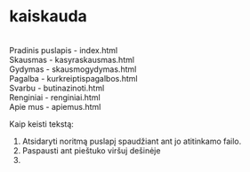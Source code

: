 # kaiskauda
<br>
Pradinis puslapis - index.html
<br>
Skausmas - kasyraskausmas.html
<br>
Gydymas - skausmogydymas.html
<br>
Pagalba - kurkreiptispagalbos.html
<br>
Svarbu - butinazinoti.html
<br>
Renginiai - renginiai.html
<br>
Apie mus - apiemus.html
<br>

Kaip keisti tekstą:

1. Atsidaryti noritmą puslapį spaudžiant ant jo atitinkamo failo.
2. Paspausti ant pieštuko viršuj dešinėje
3. 
